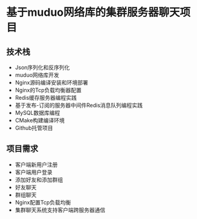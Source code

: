 # 基于muduo网络库的集群服务器聊天项目

## 技术栈

- Json序列化和反序列化
- muduo网络库开发
- Nginx源码编译安装和环境部署
- Nginx的Tcp负载均衡器配置
- Redis缓存服务器编程实践
- 基于发布-订阅的服务器中间件Redis消息队列编程实践
- MySQL数据库编程
- CMake构建编译环境
- Github托管项目


## 项目需求

* 客户端新用户注册
* 客户端用户登录
* 添加好友和添加群组
* 好友聊天
* 群组聊天
* Nginx配置Tcp负载均衡
* 集群聊天系统支持客户端跨服务器通信


